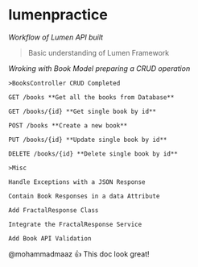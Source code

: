 # lumenpractice

*Workflow of Lumen API built*

> Basic understanding of Lumen Framework

*Wroking with Book Model preparing a CRUD operation*

```
>BooksController CRUD Completed

GET /books **Get all the books from Database**

GET /books/{id} **Get single book by id**

POST /books **Create a new book**

PUT /books/{id} **Update single book by id**

DELETE /books/{id} **Delete single book by id**

```

```
>Misc

Handle Exceptions with a JSON Response

Contain Book Responses in a data Attribute

Add FractalResponse Class

Integrate the FractalResponse Service

Add Book API Validation

```
@mohammadmaaz :+1: This doc look great!
